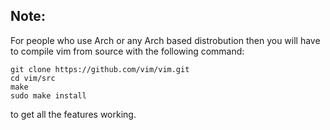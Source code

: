 ## Note:

For people who use Arch or any Arch based distrobution then you will have to compile
vim from source with the following command:

    git clone https://github.com/vim/vim.git
    cd vim/src
    make
    sudo make install

to get all the features working.
